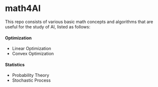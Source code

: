 # math4AI

This repo consists of various basic math concepts and algorithms that are useful for the study of AI, listed as follows:

#### Optimization
- Linear Optimization
- Convex Optimization


#### Statistics
- Probability Theory
- Stochastic Process

